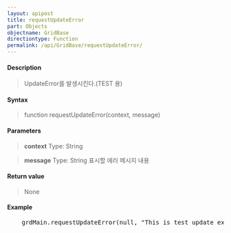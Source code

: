 ```yaml
---
layout: apipost
title: requestUpdateError
part: Objects
objectname: GridBase
directiontype: Function
permalink: /api/GridBase/requestUpdateError/
---
```



#### Description

> UpdateError를 발생시킨다.(TEST 용)

#### Syntax

> function requestUpdateError(context, message)

#### Parameters

> **context**
> Type: String
> 

> **message**
> Type: String
> 표시할 에러 메시지 내용

#### Return value

> None

#### Example

<pre class="prettyprint">
    grdMain.requestUpdateError(null, "This is test update exception");
</pre>
